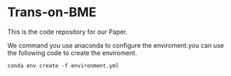 # Trans-on-BME
This is the code repository for our Paper.

We command you use anaconda to configure the enviroment.you can use the following code to create the enviroment.
```
conda env create -f environment.yml
```

